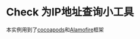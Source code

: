 # Check 为IP地址查询小工具
本实例用到了[cocoapods](https://cocoapods.org/)和[Alamofire](https://github.com/Alamofire/Alamofire.git)框架
